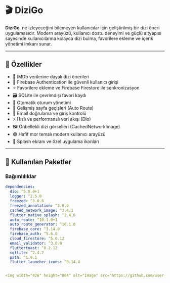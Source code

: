 # 🎬 DiziGo

**DiziGo**, ne izleyeceğini bilemeyen kullanıcılar için geliştirilmiş bir dizi öneri uygulamasıdır. Modern arayüzü, kullanıcı dostu deneyimi ve güçlü altyapısı sayesinde kullanıcılarına kolayca dizi bulma, favorilere ekleme ve içerik yönetimi imkanı sunar.

---

## 🚀 Özellikler

- 🎯 IMDb verilerine dayalı dizi önerileri
- 🔐 Firebase Authentication ile güvenli kullanıcı girişi
- ⭐ Favorilere ekleme ve Firebase Firestore ile senkronizasyon
- 🗃️ SQLite ile çevrimdışı favori kaydı
- 🔄 Otomatik oturum yönetimi
- 📍 Gelişmiş sayfa geçişleri (Auto Route)
- 📧 Email doğrulama ve giriş kontrolü
- ⚡ Hızlı ve performanslı veri akışı (Dio)
- 🖼️ Önbellekli dizi görselleri (CachedNetworkImage)
- 🟣 Hafif mor temalı modern kullanıcı arayüzü
- 🚀 Splash ekranı ve özel uygulama ikonları

---

## 🧰 Kullanılan Paketler

### Bağımlılıklar

```yaml
dependencies:
  dio: ^5.8.0+1
  logger: ^2.5.0
  freezed: ^3.0.6
  freezed_annotation: ^3.0.0
  cached_network_image: ^3.4.1
  flutter_native_splash: ^2.4.6
  auto_route: ^10.1.0+1
  auto_route_generator: ^10.1.0
  firebase_core: ^3.14.0
  firebase_auth: ^5.6.0
  cloud_firestore: ^5.6.12
  email_validator: ^3.0.0
  fluttertoast: ^8.2.12
  sqflite: ^2.4.2
  path: ^1.9.1
  flutter_launcher_icons: ^0.14.4


<img width="426" height="864" alt="Image" src="https://github.com/user-attachments/assets/5b0b2b27-0869-444a-8311-cc58f3b82bd2" />
